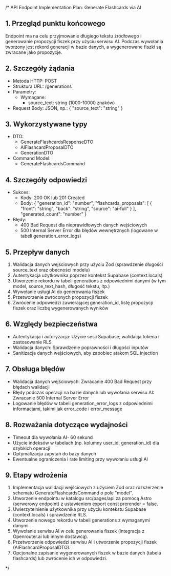 /*
API Endpoint Implementation Plan: Generate Flashcards via AI

## 1. Przegląd punktu końcowego
Endpoint ma na celu przyjmowanie długiego tekstu źródłowego i generowanie propozycji fiszek przy użyciu serwisu AI. Podczas wywołania tworzony jest rekord generacji w bazie danych, a wygenerowane fiszki są  zwracane jako propozycje. 

## 2. Szczegóły żądania
- Metoda HTTP: POST
- Struktura URL: /generations
- Parametry:
  - Wymagane: 
    - source_text: string (1000-10000 znaków)
- Request Body: JSON, np.:
  {
    "source_text": "string"
  }

## 3. Wykorzystywane typy
- DTO:
  - GenerateFlashcardsResponseDTO
  - AIFlashcardProposalDTO
  - GenerationDTO
- Command Model:
  - GenerateFlashcardsCommand

## 4. Szczegóły odpowiedzi
- Sukces: 
  - Kody: 200 OK lub 201 Created
  - Body:
    {
      "generation_id": "number",
      "flashcards_proposals": [
        {
          "front": "string",
          "back": "string",
          "source": "ai-full"
        }
      ],
      "generated_count": "number"
    }
- Błędy:
  - 400 Bad Request dla nieprawidłowych danych wejściowych
  - 500 Internal Server Error dla błędów wewnętrznych (logowane w tabeli generation_error_logs)

## 5. Przepływ danych
1. Walidacja danych wejściowych przy użyciu Zod (sprawdzenie długości source_text oraz obecności modelu)
2. Autentykacja użytkownika poprzez kontekst Supabase (context.locals)
3. Utworzenie rekordu w tabeli generations z odpowiednimi danymi (w tym model, source_text_hash, długość tekstu, itp.)
4. Wywołanie usługi AI do generowania fiszek
5. Przetworzenie zwróconych propozycji fiszek
6. Zwrócenie odpowiedzi zawierającej generation_id, listę propozycji fiszek oraz liczbę wygenerowanych wyników

## 6. Względy bezpieczeństwa
- Autentykacja i autoryzacja: Użycie sesji Supabase; walidacja tokena i zastosowanie RLS
- Walidacja danych: Sprawdzenie poprawności i długości inputów
- Sanitizacja danych wejściowych, aby zapobiec atakom SQL injection

## 7. Obsługa błędów
- Walidacja danych wejściowych: Zwracanie 400 Bad Request przy błędach walidacji
- Błędy podczas operacji na bazie danych lub wywołania serwisu AI: Zwracanie 500 Internal Server Error
- Logowanie błędów w tabeli generation_error_logs z odpowiednimi informacjami, takimi jak error_code i error_message

## 8. Rozważania dotyczące wydajności
- Timeout dla wywołania AI- 60 sekund
- Użycie indeksów w tabelach (np. kolumny user_id, generation_id) dla szybkich operacji
- Optymalizacja zapytań do bazy danych
- Ewentualne ograniczenia i rate limiting przy wywołaniu usługi AI

## 9. Etapy wdrożenia
1. Implementacja walidacji wejściowych z użyciem Zod oraz rozszerzenie schematu GenerateFlashcardsCommand o pole "model".
2. Utworzenie endpointu w katalogu src/pages/api za pomocą Astro (serwerowy endpoint) z ustawieniem export const prerender = false.
3. Uwierzytelnienie użytkownika przy użyciu kontekstu Supabase (context.locals) i sprawdzenie RLS.
4. Utworzenie nowego rekordu w tabeli generations z wymaganymi danymi.
5. Wywołanie serwisu AI w celu generowania fiszek (integracja z Openrouter.ai lub innym dostawcą).
6. Przetworzenie odpowiedzi serwisu AI i utworzenie propozycji fiszek (AIFlashcardProposalDTO).
7. Opcjonalne zapisanie wygenerowanych fiszek w bazie danych (tabela flashcards) lub zwrócenie ich w odpowiedzi.

*/ 